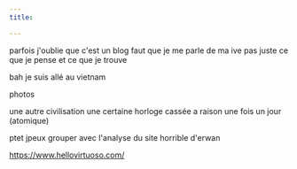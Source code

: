 ```yaml
---
title: 

---
```


parfois j'oublie que c'est un blog
faut que je me parle de ma ive
pas juste ce que je pense
et ce que je trouve

bah je suis allé au vietnam

photos

une autre civilisation
une certaine horloge cassée a raison une fois un jour (atomique)

ptet jpeux grouper avec l'analyse du site horrible d'erwan

https://www.hellovirtuoso.com/
